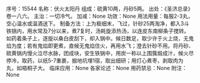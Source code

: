 序号：15544
名称：伏火太阳丹
组成：硫黄10两，丹砂5两。
出处：《圣济总录》卷一八六。
主治：一切冷气。
加减：None
功效：None
用法用量：每服2-3丸，空心温水或温酒送下。
制备方法：上为极细末，飞过，针砂25两淘净，都入3斗铁锅内，用水常及7分以来，煮7复时，汤耗旋添热汤，以连皮东南柳条子搅转。如药着条子上，逐旋以桑白皮刮下，却入锅中。候日数足，取少许于火上烧，无鬼焰为度；若有鬼焰即更煮，直候无鬼焰住火，再用水飞；澄去针砂不用。将丹砂、硫黄锅内慢火泣尽水脉，团成块，安生铁锅中，用炭一称以上围簇煅成汁，候火尽停冷，取药，以纸5-7重裹，掘地坑埋1宿，取出细研；用灯心煮枣，剥取肉为丸，如梧桐子大。
临床应用：None
各家论述：None
用药禁忌：None
附注：None
